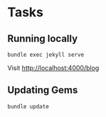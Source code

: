 # Tasks

## Running locally

```
bundle exec jekyll serve
```

Visit [http://localhost:4000/blog](http://localhost:4000/blog)

## Updating Gems

```
bundle update
```
